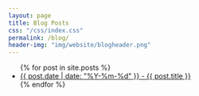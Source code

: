 ```yaml
---
layout: page
title: Blog Posts
css: "/css/index.css"
permalink: /blog/
header-img: "img/website/blogheader.png"
---
```


<ul class="posts">
  {% for post in site.posts %}
    <li><a href="{{ post.url }}">{{ post.date | date: "%Y-%m-%d" }} - {{ post.title }}</a></li>
  {% endfor %}
</ul>
